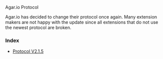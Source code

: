 Agar.io Protocol

Agar.io has decided to change their protocol once again. Many extension makers are not happy with the update since all extensions that do not use the newest protocol are broken.

### Index
 - [Protocol V2.1.5](protocol-v2.1.5.md)
